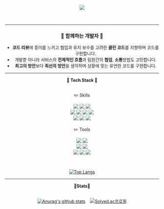 <div align="center">
<img src="https://capsule-render.vercel.app/api?type=Cylinder&color=ffc0cb&height=140&section=header&text=YuJeongNam&fontSize=70&fontColor=ffffff" />

 <br>
 <br>
 <br>

---
<h3>🌱 함께하는 개발자 🌱</h3>

- **코드 리뷰**에 흥미를 느끼고 협업과 유지 보수를 고려한 **클린 코드**를 지향하며 코드를 구현합니다.
- 개발뿐 아니라 서비스의 **전체적인 흐름**과 팀원간의 **협업**, **소통**방법도 고민합니다.
- **최고의 방안**보다 **최선의 방안**을 생각하며 상황에 맞는 유연한 코드를 구현합니다.


---
<b>🌱 Tech Stack 🌱</b>
<br>
<br>

<div>
  ✏️ Skills
 
  <img src="https://img.shields.io/badge/JAVA-white?style=flat-square&logo=JAVA&logoColor=FF160B"/>          <img src="https://img.shields.io/badge/JavaScript-white?style=flat-square&logo=JavaScript&logoColor=F7DF1E"/>          <img src="https://img.shields.io/badge/C++-white?style=flat-square&logo=C++&logoColor=00599C"/>
<br>
 <img src="https://img.shields.io/badge/Spring Boot-6DB33F?style=flat-square&logo=Spring Boot&logoColor=white"/>          <img src="https://img.shields.io/badge/Vue.js-4FC08D?style=flat-square&logo=Vue.js&logoColor=white"/>          <img src="https://img.shields.io/badge/Gradle-white?style=flat-square&logo=Gradle&logoColor=02303A"/>          <img src="https://img.shields.io/badge/Mustache-white?style=flat-square&logo=Mustache&logoColor=181717"/>
<br>
 <img src="https://img.shields.io/badge/MariaDB-white?style=flat-square&logo=MariaDB&logoColor=003545"/>          <img src="https://img.shields.io/badge/MySQL-white?style=flat-square&logo=MySQL&logoColor=4479A1"/>          <img src="https://img.shields.io/badge/Oracle-white?style=flat-square&logo=Oracle&logoColor=F80000"/>
<br> <br>
  ✏️ Tools

 <img src="https://img.shields.io/badge/Git-white?style=flat-square&logo=Git&logoColor=F05032"/>          <img src="https://img.shields.io/badge/GitHub-4A154B?style=flat-square&logo=GitHub&logoColor=white"/>
<br>
<img src="https://img.shields.io/badge/Notion-181717?style=flat-square&logo=Notion&logoColor=white"/>          <img src="https://img.shields.io/badge/Slack-4A154B?style=flat-square&logo=Slack&logoColor=white"/>
<br>
<img src="https://img.shields.io/badge/Swagger-85EA2D?style=flat-square&logo=Swagger&logoColor=white"/>          <img src="https://img.shields.io/badge/Postman-FF6C37?style=flat-square&logo=Postman&logoColor=white"/>          <img src="https://img.shields.io/badge/Figma-white?style=flat-square&logo=Slack&logoColor=F24E1E"/>
 
 <br>
 
 [![Top Langs](https://github-readme-stats.vercel.app/api/top-langs/?username=uzhjd&layout=compact)](https://github.com/uzhjd/github-readme-stats)

---
<b>🌱Stats🌱</b>
<br>
<br>

 [![Anurag's github stats](https://github-readme-stats.vercel.app/api?username=uzhjd&card_width=370&show_icons=true&theme=radical)](https://github.com/anuraghazra/github-readme-stats)&nbsp;&nbsp;&nbsp; [![Solved.ac프로필](http://mazassumnida.wtf/api/v2/generate_badge?boj=20193166)](https://solved.ac/20193166)
 
</div>        
